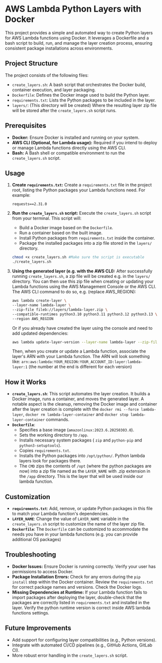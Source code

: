 # AWS Lambda Python Layers with Docker

This project provides a simple and automated way to create Python layers for AWS Lambda functions using Docker.  It leverages a Dockerfile and a bash script to build, run, and manage the layer creation process, ensuring consistent package installations across environments.

## Project Structure

The project consists of the following files:

*   `create_layers.sh`: A bash script that orchestrates the Docker build, container execution, and layer packaging.
*   `Dockerfile`: Defines the Docker image used to build the Python layer.
*   `requirements.txt`:  Lists the Python packages to be included in the layer.
*   `layers/`: (This directory will be created) Where the resulting layer zip file will be stored after the `create_layers.sh` script runs.

## Prerequisites

*   **Docker:**  Ensure Docker is installed and running on your system.
*   **AWS CLI (Optional, for Lambda usage):** Required if you intend to deploy or manage Lambda functions directly using the AWS CLI.
*   **Bash:**  A Bash shell or compatible environment to run the `create_layers.sh` script.

## Usage

1.  **Create `requirements.txt`:**
    Create a `requirements.txt` file in the project root, listing the Python packages your Lambda functions need. For example:
    ```
    requests==2.31.0
    ```

2.  **Run the `create_layers.sh` script:**
    Execute the `create_layers.sh` script from your terminal. This script will:
    *   Build a Docker image based on the `Dockerfile`.
    *   Run a container based on the built image.
    *   Install Python packages from `requirements.txt` inside the container.
    *   Package the installed packages into a zip file stored in the `layers/` directory.
    ```bash
    chmod +x create_layers.sh #Make sure the script is executable
    ./create_layers.sh
    ```

3.  **Using the generated layer (e.g. with the AWS CLI):**
    After successfully running `create_layers.sh`, a zip file will be created e.g. in the `layers/` directory.  You can then use this zip file when creating or updating your Lambda functions using the AWS Management Console or the AWS CLI.  The AWS CLI command to do so, e.g. (replace AWS_REGION):
    ```bash
    aws lambda create-layer \
    --layer-name lambda-layer \
    --zip-file fileb://layers/lambda-layer.zip \
    --compatible-runtimes python3.10 python3.11 python3.12 python3.13 \
    --region AWS_REGION
    ```

    Or if you already have created the layer using the console and need to add updated dependencies:
    ```bash
    aws lambda update-layer-version --layer-name lambda-layer --zip-file fileb://layers/lambda-layer.zip --compatible-runtimes python3.9 python3.10 python3.11 python3.12 --region AWS_REGION
    ```
    Then, when you create or update a Lambda function, associate the layer's ARN with your Lambda function.  The ARN will look something like: `arn:aws:lambda:YOUR_REGION:YOUR_ACCOUNT_ID:layer:lambda-layer:1` (the number at the end is different for each version)

## How it Works

*   **`create_layers.sh`**: This script automates the layer creation.  It builds a Docker image, runs a container, and moves the generated layer. A notable aspect is the cleanup, removing the Docker image and container after the layer creation is complete with the `docker rmi --force lambda-layer`, `docker rm lambda-layer-container` and  `docker stop lambda-layer-container` commands.
*   **`Dockerfile`**:
    *   Specifies a base image (`amazonlinux:2023.6.20250303.0`).
    *   Sets the working directory to `/app`.
    *   Installs necessary system packages ( `zip` and `python-pip` and `python3-setuptools`).
    *   Copies `requirements.txt`.
    *   Installs the Python packages into `/opt/python/`. Python lambda layers look for packages there.
    *   The `CMD` zips the contents of `/opt` (where the python packages are now) into a zip file named as the `LAYER_NAME` with .zip extension in the `/app` directory.  This is the layer that will be used inside our lambda function.

## Customization

*   **`requirements.txt`**: Add, remove, or update Python packages in this file to match your Lambda function's dependencies.
*   **`LAYER_NAME`**: Change the value of `LAYER_NAME` variable in the `create_layers.sh` script to customize the name of the layer zip file.
*    **`Dockerfile`**:  The `Dockerfile` can be customized to accommodate the needs you have in your lambda functions (e.g. you can provide additional OS packages)

##  Troubleshooting

*   **Docker Issues:** Ensure Docker is running correctly. Verify your user has permissions to access Docker.
*   **Package Installation Errors:** Check for any errors during the `pip install` step within the Docker container. Review the `requirements.txt` for correct package names and versions. Check the Docker logs.
*   **Missing Dependencies at Runtime:** If your Lambda function fails to import packages after deploying the layer, double-check that the packages are correctly listed in `requirements.txt` and installed in the layer.  Verify the python runtime version is correct inside AWS lambda functions settings.

##  Future Improvements

*   Add support for configuring layer compatibilities (e.g., Python versions).
*   Integrate with automated CI/CD pipelines (e.g., GitHub Actions, GitLab CI).
*   More robust error handling in the `create_layers.sh` script.
